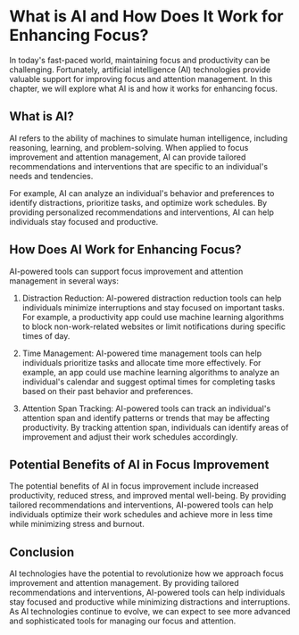 What is AI and How Does It Work for Enhancing Focus?
=========================================================================================================

In today's fast-paced world, maintaining focus and productivity can be challenging. Fortunately, artificial intelligence (AI) technologies provide valuable support for improving focus and attention management. In this chapter, we will explore what AI is and how it works for enhancing focus.

What is AI?
-----------

AI refers to the ability of machines to simulate human intelligence, including reasoning, learning, and problem-solving. When applied to focus improvement and attention management, AI can provide tailored recommendations and interventions that are specific to an individual's needs and tendencies.

For example, AI can analyze an individual's behavior and preferences to identify distractions, prioritize tasks, and optimize work schedules. By providing personalized recommendations and interventions, AI can help individuals stay focused and productive.

How Does AI Work for Enhancing Focus?
-------------------------------------

AI-powered tools can support focus improvement and attention management in several ways:

1. Distraction Reduction: AI-powered distraction reduction tools can help individuals minimize interruptions and stay focused on important tasks. For example, a productivity app could use machine learning algorithms to block non-work-related websites or limit notifications during specific times of day.

2. Time Management: AI-powered time management tools can help individuals prioritize tasks and allocate time more effectively. For example, an app could use machine learning algorithms to analyze an individual's calendar and suggest optimal times for completing tasks based on their past behavior and preferences.

3. Attention Span Tracking: AI-powered tools can track an individual's attention span and identify patterns or trends that may be affecting productivity. By tracking attention span, individuals can identify areas of improvement and adjust their work schedules accordingly.

Potential Benefits of AI in Focus Improvement
---------------------------------------------

The potential benefits of AI in focus improvement include increased productivity, reduced stress, and improved mental well-being. By providing tailored recommendations and interventions, AI-powered tools can help individuals optimize their work schedules and achieve more in less time while minimizing stress and burnout.

Conclusion
----------

AI technologies have the potential to revolutionize how we approach focus improvement and attention management. By providing tailored recommendations and interventions, AI-powered tools can help individuals stay focused and productive while minimizing distractions and interruptions. As AI technologies continue to evolve, we can expect to see more advanced and sophisticated tools for managing our focus and attention.

